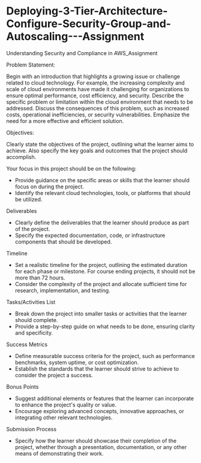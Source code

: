 # Deploying-3-Tier-Architecture-Configure-Security-Group-and-Autoscaling---Assignment

Understanding Security and Compliance in AWS_Assignment

Problem Statement:

Begin with an introduction that highlights a growing issue or challenge related to cloud technology. For example, the increasing complexity and scale of cloud environments have made it challenging for organizations to ensure optimal performance, cost efficiency, and security. Describe the specific problem or limitation within the cloud environment that needs to be addressed. Discuss the consequences of this problem, such as increased costs, operational inefficiencies, or security vulnerabilities. Emphasize the need for a more effective and efficient solution.

Objectives:

Clearly state the objectives of the project, outlining what the learner aims to achieve. Also specify the key goals and outcomes that the project should accomplish.

Your focus in this project should be on the following:

- Provide guidance on the specific areas or skills that the learner should focus on during the project. 
- Identify the relevant cloud technologies, tools, or platforms that should be utilized.

Deliverables

- Clearly define the deliverables that the learner should produce as part of the project.
- Specify the expected documentation, code, or infrastructure components that should be developed.

Timeline

- Set a realistic timeline for the project, outlining the estimated duration for each phase or milestone. For course ending projects, it should not be more than 72 hours.
- Consider the complexity of the project and allocate sufficient time for research, implementation, and testing.

Tasks/Activities List

- Break down the project into smaller tasks or activities that the learner should complete.
- Provide a step-by-step guide on what needs to be done, ensuring clarity and specificity.

Success Metrics

- Define measurable success criteria for the project, such as performance benchmarks, system uptime, or cost optimization.
- Establish the standards that the learner should strive to achieve to consider the project a success.

Bonus Points

- Suggest additional elements or features that the learner can incorporate to enhance the project's quality or value.
- Encourage exploring advanced concepts, innovative approaches, or integrating other relevant technologies.

Submission Process

- Specify how the learner should showcase their completion of the project, whether through a presentation, documentation, or any other means of demonstrating their work.
